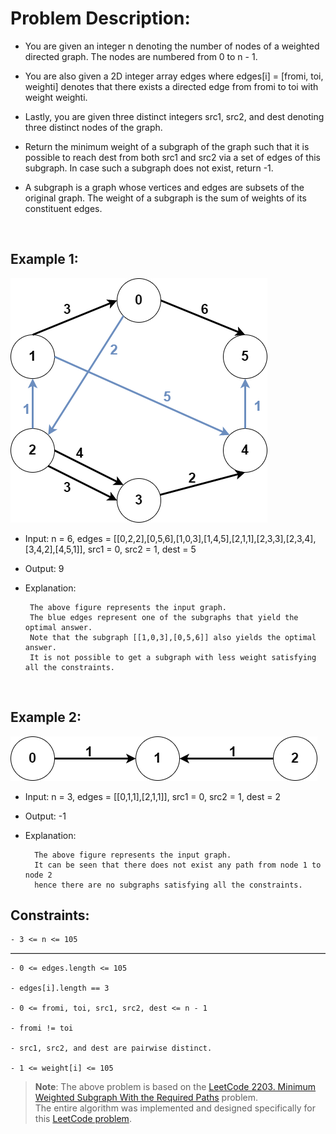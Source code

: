 # Problem Description:

- You are given an integer n denoting the number of nodes of a weighted directed graph. The nodes are numbered from 0 to n - 1.

- You are also given a 2D integer array edges where edges[i] = [fromi, toi, weighti] denotes that there exists a directed edge from fromi to toi with weight weighti.

- Lastly, you are given three distinct integers src1, src2, and dest denoting three distinct nodes of the graph.

- Return the minimum weight of a subgraph of the graph such that it is possible to reach dest from both src1 and src2 via a set of edges of this subgraph. In case such a subgraph does not exist, return -1.

- A subgraph is a graph whose vertices and edges are subsets of the original graph. The weight of a subgraph is the sum of weights of its constituent edges.


<br>

## Example 1:

<img src = "assets/img1.png">

 - Input: n = 6, edges = [[0,2,2],[0,5,6],[1,0,3],[1,4,5],[2,1,1],[2,3,3],[2,3,4],[3,4,2],[4,5,1]], src1 = 0, src2 = 1, dest = 5
 - Output: 9
 - Explanation:

        The above figure represents the input graph.
        The blue edges represent one of the subgraphs that yield the optimal answer. 
        Note that the subgraph [[1,0,3],[0,5,6]] also yields the optimal answer.
        It is not possible to get a subgraph with less weight satisfying all the constraints. 


<br>


## Example 2:

<img src = "assets/img2.png">

- Input: n = 3, edges = [[0,1,1],[2,1,1]], src1 = 0, src2 = 1, dest = 2
- Output: -1
- Explanation:

        The above figure represents the input graph. 
        It can be seen that there does not exist any path from node 1 to node 2
        hence there are no subgraphs satisfying all the constraints.



## Constraints:

    - 3 <= n <= 105
<hr style="border: none; border-top: 1px solid #ccc; margin: 10px 0;">

    - 0 <= edges.length <= 105

    - edges[i].length == 3
 
    - 0 <= fromi, toi, src1, src2, dest <= n - 1

    - fromi != toi

    - src1, src2, and dest are pairwise distinct.

    - 1 <= weight[i] <= 105





> **Note**: The above problem is based on the [LeetCode 2203. Minimum Weighted Subgraph With the Required Paths](https://leetcode.com/problems/minimum-weighted-subgraph-with-the-required-paths/) problem.  
> The entire algorithm was implemented and designed specifically for this [LeetCode problem](https://leetcode.com/problems/minimum-weighted-subgraph-with-the-required-paths/).


